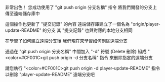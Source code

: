 非常出色！
您成功使用了 "git push origin 分支名稱" 指令
將我們開發的分支上傳至遠端儲存庫中

這個操作也更新了 "提交記錄" 的內容
遠端儲存庫建立了一個名為 "origin/player-update-README" 的分支
其 "提交記錄" 也與對應的本地分支相同

在學習了如何建立遠端分支後
我們現在來學習如何刪除遠端分支

通過在 "git push origin 分支名稱" 中間加入 "-d" 符號 (Delete 刪除)
組成 "<color=#CF001C>git push origin -d 分支名稱</color>" 指令
來删除指定的遠端分支

請您執行 "<color=#CF001C>git push origin -d player-update-README</color>" 指令
以刪除 "player-update-README" 遠端分支吧
